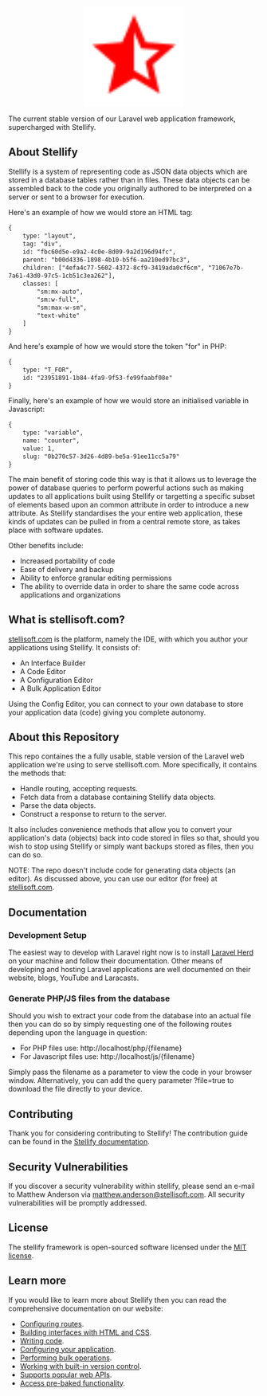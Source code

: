 <p align="center"><a href="https://stellisoft.com" target="_blank"><img src="https://raw.githubusercontent.com/Stellify-Software-Ltd/stellify/refs/heads/main/public/stellify_logo.svg" width="200" alt="Stellify Logo"></a></p>

The current stable version of our Laravel web application framework, supercharged with Stellify.

## About Stellify

Stellify is a system of representing code as JSON data objects which are stored in a database tables rather than in files. These data objects can be assembled back to the code you originally authored to be interpreted on a server or sent to a browser for execution.

Here's an example of how we would store an HTML tag:

```
{
    type: "layout",
    tag: "div",
    id: "fbc60d5e-e9a2-4c0e-8d09-9a2d196d94fc",
    parent: "b00d4336-1898-4b10-b5f6-aa210ed97bc3",
    children: ["4efa4c77-5602-4372-8cf9-3419ada0cf6cm", "71067e7b-7a61-43d0-97c5-1cb51c3ea262"],
    classes: [
        "sm:mx-auto",
        "sm:w-full",
        "sm:max-w-sm",
        "text-white"
    ]
}
```

And here's example of how we would store the token "for" in PHP: 

```
{
    type: "T_FOR",
    id: "23951891-1b84-4fa9-9f53-fe99faabf08e"
}
```

Finally, here's an example of how we would store an initialised variable in Javascript:

```
{
    type: "variable",
    name: "counter",
    value: 1,
    slug: "0b270c57-3d26-4d89-be5a-91ee11cc5a79"
}
```

The main benefit of storing code this way is that it allows us to leverage the power of database queries to perform powerful actions such as making updates to all applications built using Stellify or targetting a specific subset of elements based upon an common attribute in order to introduce a new attribute. As Stellify standardises the your entire web application, these kinds of updates can be pulled in from a central remote store, as takes place with software updates.

Other benefits include:

- Increased portability of code
- Ease of delivery and backup
- Ability to enforce granular editing permissions
- The ability to override data in order to share the same code across applications and organizations

## What is stellisoft.com?

[stellisoft.com](https://stellisoft.com/) is the platform, namely the IDE, with which you author your applications using Stellify. It consists of:

- An Interface Builder
- A Code Editor
- A Configuration Editor
- A Bulk Application Editor

Using the Config Editor, you can connect to your own database to store your application data (code) giving you complete autonomy.

## About this Repository

This repo containes the a fully usable, stable version of the Laravel web application we're using to serve stellisoft.com. More specifically, it contains the methods that:

- Handle routing, accepting requests.
- Fetch data from a database containing Stellify data objects.
- Parse the data objects.
- Construct a response to return to the server.

It also includes convenience methods that allow you to convert your application's data (objects) back into code stored in files so that, should you wish to stop using Stellify or simply want backups stored as files, then you can do so.

NOTE: The repo doesn't include code for generating data objects (an editor). As discussed above, you can use our editor (for free) at [stellisoft.com](https://stellisoft.com/).

## Documentation

### Development Setup

The easiest way to develop with Laravel right now is to install [Laravel Herd](https://herd.laravel.com/) on your machine and follow their documentation. Other means of developing and hosting Laravel applications are well documented on their website, blogs, YouTube and Laracasts.

### Generate PHP/JS files from the database

Should you wish to extract your code from the database into an actual file then you can do so by simply requesting one of the following routes depending upon the language in question:

- For PHP files use: http://localhost/php/{filename}
- For Javascript files use: http://localhost/js/{filename}

Simply pass the filename as a parameter to view the code in your browser window. Alternatively, you can add the query parameter ?file=true to download the file directly to your device.

## Contributing

Thank you for considering contributing to Stellify! The contribution guide can be found in the [Stellify documentation](https://stellisoft.com/documentation/contributions).

## Security Vulnerabilities

If you discover a security vulnerability within stellify, please send an e-mail to Matthew Anderson via [matthew.anderson@stellisoft.com](mailto:matthew.anderson@stellisoft.com). All security vulnerabilities will be promptly addressed.

## License

The stellify framework is open-sourced software licensed under the [MIT license](https://opensource.org/licenses/MIT).

## Learn more

If you would like to learn more about Stellify then you can read the comprehensive documentation on our website:

- [Configuring routes](https://stellisoft.com/documentation/routes).
- [Building interfaces with HTML and CSS](https://stellisoft.com/documentation/interface-builder).
- [Writing code](https://stellisoft.com/documentation/code-editor).
- [Configuring your application](https://stellisoft.com/documentation/configuration-editor).
- [Performing bulk operations](https://stellisoft.com/documentation/bulk-application-editor).
- [Working with built-in version control](https://stellisoft.com/documentation/version-control).
- [Supports popular web APIs](https://stellisoft.com/documentation/web-apis).
- [Access pre-baked functionality](https://stellisoft.com/documentation/stellify-services).
